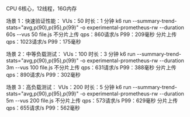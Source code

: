 CPU 6核心，12线程，16G内存

场景 1：快速验证性能：
VUs：50
时长：1 分钟
k6 run --summary-trend-stats="avg,p(90),p(95),p(99)" -o experimental-prometheus-rw --duration 60s --vus 50 file.js
不分片上传
    qps：860请求/s
    P99：209毫秒
分片上传
    qps：1023请求/s
    P99：175毫秒


场景 2：中等负载测试：
VUs：100
时长：3 分钟
k6 run --summary-trend-stats="avg,p(90),p(95),p(99)" -o experimental-prometheus-rw --duration 3m --vus 100 file.js
不分片上传
    qps：631请求/s
    P99：388毫秒
分片上传
    qps：890请求/s
    P99：302毫秒


场景 3：高负载测试：
VUs：200
时长：5 分钟
k6 run --summary-trend-stats="avg,p(90),p(95),p(99)" -o experimental-prometheus-rw --duration 5m --vus 200 file.js
不分片上传
    qps：573请求/s
    P99：629毫秒
分片上传
    qps：655请求/s
    P99：562毫秒